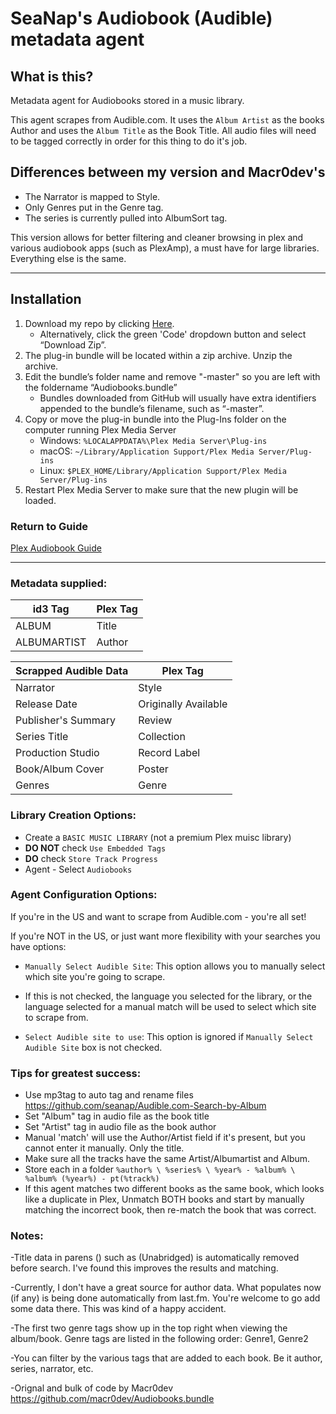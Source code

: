 # SeaNap's Audiobook (Audible) metadata agent

## What is this?
Metadata agent for Audiobooks stored in a music library.

This agent scrapes from Audible.com. It uses the `Album Artist` as the books Author and uses the `Album Title` as the Book Title. All audio files will need to be tagged correctly in order for this thing to do it's job.

## Differences between my version and Macr0dev's
* The Narrator is mapped to Style.  
* Only Genres put in the Genre tag.  
* The series is currently pulled into AlbumSort tag.  

This version allows for better filtering and cleaner browsing in plex and various audiobook apps (such as PlexAmp), a must have for large libraries. Everything else is the same.
<!-- blank line -->
----
<!-- blank line -->
## Installation
1. Download my repo by clicking [Here](https://github.com/seanap/Audiobooks.bundle/archive/master.zip).  
   * Alternatively, click the green 'Code' dropdown button and select “Download Zip”.
2. The plug-in bundle will be located within a zip archive. Unzip the archive.
3. Edit the bundle’s folder name and remove "-master" so you are left with the foldername “Audiobooks.bundle”
   * Bundles downloaded from GitHub will usually have extra identifiers appended to the bundle’s filename, such as “-master”.
4. Copy or move the plug-in bundle into the Plug-Ins folder on the computer running Plex Media Server
   * Windows: `%LOCALAPPDATA%\Plex Media Server\Plug-ins`
   * macOS: `~/Library/Application Support/Plex Media Server/Plug-ins`
   * Linux: `$PLEX_HOME/Library/Application Support/Plex Media Server/Plug-ins`
5. Restart Plex Media Server to make sure that the new plugin will be loaded.

### Return to Guide
[Plex Audiobook Guide](https://github.com/seanap/Plex-Audiobook-Guide#configure-metadata-agent-in-plex)

<!-- blank line -->
----
<!-- blank line -->
### Metadata supplied:

| id3 Tag       | Plex Tag|
| ------------- | ---------------- |
| ALBUM         | Title            |
| ALBUMARTIST   | Author           |

| Scrapped Audible Data  | Plex Tag|
| ------------- | ---------------- |
| Narrator      | Style         |
| Release Date  | Originally Available |
| Publisher's Summary | Review     |
| Series Title  | Collection           |
| Production Studio | Record Label |
| Book/Album Cover | Poster        |
| Genres        | Genre |

### Library Creation Options:

- Create a `BASIC MUSIC LIBRARY` (not a premium Plex muisc library)
- **DO NOT** check `Use Embedded Tags`
- **DO** check `Store Track Progress`
- Agent - Select `Audiobooks`


### Agent Configuration Options:

If you're in the US and want to scrape from Audible.com - you're all set!

If you're NOT in the US, or just want more flexibility with your searches you have options:

- `Manually Select Audible Site`: This option allows you to manually select which site you're going to scrape.  
- If this is not checked, the language you selected for the library, or the language selected for a manual match will be used to select which site to scrape from.  

- `Select Audible site to use`: This option is ignored if `Manually Select Audible Site` box is not checked.  

### Tips for greatest success:

* Use mp3tag to auto tag and rename files https://github.com/seanap/Audible.com-Search-by-Album  
* Set "Album" tag in audio file as the book title  
* Set "Artist" tag in audio file as the book author    
* Manual 'match' will use the Author/Artist field if it's present, but you cannot enter it manually.  Only the title.  
* Make sure all the tracks have the same Artist/Albumartist and Album.  
* Store each in a folder ``%author% \ %series% \ %year% - %album% \ %album% (%year%) - pt(%track%)``
* If this agent matches two different books as the same book, which looks like a duplicate in Plex, Unmatch BOTH books and start by manually matching the incorrect book, then re-match the book that was correct.

### Notes:

-Title data in parens ()  such as (Unabridged) is automatically removed before search.  I've found this improves the results and matching.

-Currently, I don't have a great source for author data. What populates now (if any) is being done automatically from last.fm. You're welcome to go add some data there. This was kind of a happy accident.

-The first two genre tags show up in the top right when viewing the album/book.  Genre tags are listed in the following order: Genre1, Genre2

-You can filter by the various tags that are added to each book. Be it author, series, narrator, etc.

-Orignal and bulk of code by Macr0dev https://github.com/macr0dev/Audiobooks.bundle

